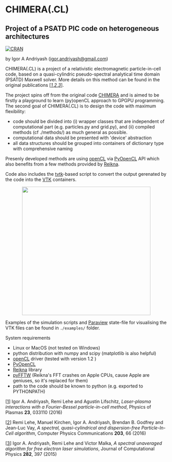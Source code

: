 # CHIMERA(.CL)
## Project of a PSATD PIC code on heterogeneous architectures

[![CRAN](https://img.shields.io/cran/l/devtools.svg)](LICENSE)

by Igor A Andriyash (<igor.andriyash@gmail.com>)

CHIMERA(.CL) is a project of a relativistic electromagnetic particle-in-cell code, based on a quasi-cylindric pseudo-spectral analytical time domain (PSATD) Maxwell solver. More details on this method can be found in the original publications [<cite>[1]</cite>,<cite>[2]</cite>,<cite>[3]</cite>]. 

The project spins off from the original code [CHIMERA](https://github.com/hightower8083/chimera) and is aimed to be firstly a playground to learn (py)openCL approach to GPGPU programming.
The second goal of CHIMERA(.CL) is to design the code with maximum flexibility:
- code should be divided into (i) wrapper classes that are independent of computational part (e.g. particles.py and grid.py), and (ii) compiled methods (cf ./methods/) as much general as  possible.
- computational data should be presented with 'device' abstraction
- all data structures should be grouped into containers of dictionary type with comprehensive naming

Presenly developed methods are using [openCL](https://www.khronos.org/opencl) via [PyOpenCL](https://mathema.tician.de/software/pyopencl) API which also benefits from a few methods provided by [Reikna](http://reikna.publicfields.net). 

Code also includes the [tvtk](http://docs.enthought.com/mayavi/tvtk/README.html)-based script to convert the output gerenated by the code into the [VTK](https://www.vtk.org) containers.

<p align="center"><img src="https://github.com/hightower8083/chimeraCL/blob/dev/examples/fig3D.png" width="400"/></p>

Examples of the simulation scripts and [Paraview](https://www.paraview.org) state-file for visualising the VTK files can be found in `./examples/` folder.

System requirements
- Linux or MacOS (not tested on Windows)
- python distribution with numpy and scipy (matplotlib is also helpful)
- [openCL](https://www.khronos.org/opencl) driver (tested with version 1.2 )
- [PyOpenCL](https://mathema.tician.de/software/pyopencl)
- [Reikna](http://reikna.publicfields.net) library
- [pyFFTW](https://github.com/hgomersall/pyFFTW) (Reikna's FFT crashes on Apple CPUs, cause Apple are geniuses, so it's replaced for them)
- path to the code should be known to python (e.g. exported to PYTHONPATH)

\[[1]\] Igor A. Andriyash, Remi Lehe and Agustin Lifschitz, *Laser-plasma interactions with a Fourier-Bessel particle-in-cell method*, Physics of Plasmas **23**, 033110 
(2016)

\[[2]\] Remi Lehe, Manuel Kirchen, Igor A. Andriyash, Brendan B. Godfrey and Jean-Luc Vay, *A spectral, quasi-cylindrical and dispersion-free Particle-In-Cell algorithm*, 
Computer Physics Communications **203**, 66 (2016)

\[[3]\] Igor A. Andriyash, Remi Lehe and Victor Malka, *A spectral unaveraged algorithm for free electron laser simulations*, Journal of Computational Physics **282**, 397 (2015)

[1]:http://dx.doi.org/10.1063/1.4943281
[2]:http://dx.doi.org/10.1016/j.cpc.2016.02.007
[3]:http://dx.doi.org/10.1016/j.jcp.2014.11.026
